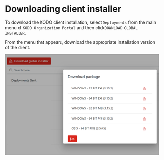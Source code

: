 # Downloading client installer

To download the KODO client installation, select `Deployments` from the main menu of `KODO Organization Portal` and then click`DOWNLOAD GLOBAL INSTALLER`.

From the menu that appears, download the appropriate installation version of the client.

![](../../.gitbook/assets/installerdownload.png)

